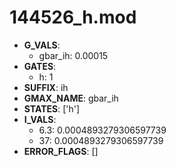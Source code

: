# 144526_h.mod

- **G_VALS**:
  - gbar_ih: 0.00015
- **GATES**:
  - h: 1
- **SUFFIX**: ih
- **GMAX_NAME**: gbar_ih
- **STATES**: ['h']
- **I_VALS**:
  - 6.3: 0.0004893279306597739
  - 37: 0.0004893279306597739
- **ERROR_FLAGS**: []
